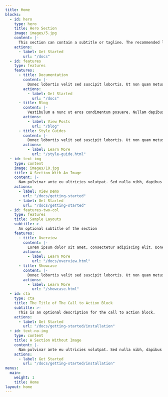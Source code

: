 ```yaml
---
title: Home
blocks:
  - id: hero
    type: hero
    title: Hero Section
    image: images/5.jpg
    content: |-
      This section can contain a subtitle or tagline. The recommended length is one to three sentences, but can be changed as you prefer.
    actions:
      - label: Get Started
        url: "/docs"
  - id: features
    type: features
    features:
      - title: Documentation
        content: |-
          Donec lobortis velit sed suscipit lobortis. Ut non quam metus. Nullam a maximus mi. Quisque justo nunc, sollicitudin euismod euismod at, tincidunt ut tellus. Vivamus rhoncus mattis varius.
        actions:
          - label: Get Started
            url: "/docs"
      - title: Blog
        content: |-
          Vestibulum a nunc ut eros condimentum posuere. Nullam dapibus quis nunc non interdum. Pellentesque tortor ligula, gravida ac commodo eu.
        actions:
          - label: View Posts
            url: "/blog"
      - title: Style Guides
        content: |-
          Donec lobortis velit sed suscipit lobortis. Ut non quam metus. Nullam a maximus mi. Quisque justo nunc, sollicitudin euismod euismod at, tincidunt ut tellus. Vivamus rhoncus mattis varius.
        actions:
          - label: Learn More
            url: "/style-guide.html"
  - id: text-img
    type: content
    image: images/10.jpg
    title: A Section With An Image
    content: |-
      Nam pulvinar ante eu ultricies volutpat. Sed nulla nibh, dapibus sit amet cursus quis, fringilla nec sapien. Vestibulum imperdiet nunc bibendum consectetur lobortis.
    actions:
      - label: View Demo
        url: "/docs/getting-started"
      - label: Get Started
        url: "/docs/getting-started"
  - id: features-two-col
    type: features
    title: Sample Layouts
    subtitle: >-
      An optional subtitle of the section
    features:
      - title: Overview
        content: |-
          Lorem ipsum dolor sit amet, consectetur adipiscing elit. Donec nisl ligula, cursus id molestie vel, maximus aliquet risus. Vivamus in nibh fringilla, fringilla tortor at, pulvinar orci.
        actions:
          - label: Learn More
            url: "/docs/overview.html"
      - title: Showcase
        content: |-
          Donec lobortis velit sed suscipit lobortis. Ut non quam metus. Nullam a maximus mi. Quisque justo nunc, sollicitudin euismod euismod at, tincidunt ut tellus. Vivamus rhoncus mattis varius.
        actions:
          - label: Learn More
            url: "/showcase.html"
  - id: cta
    type: cta
    title: The Title of The Call to Action Block
    subtitle: >-
      This is an optional description for the call to action block.
    actions:
      - label: Get Started
        url: "/docs/getting-started/installation"
  - id: text-no-img
    type: content
    title: A Section Without Image
    content: |-
      Nam pulvinar ante eu ultricies volutpat. Sed nulla nibh, dapibus sit amet cursus quis, fringilla nec sapien. Vestibulum imperdiet nunc bibendum consectetur lobortis.
    actions:
      - label: Get Started
        url: "/docs/getting-started/installation"
menus:
  main:
    weight: 1
    title: Home
layout: home
---
```

